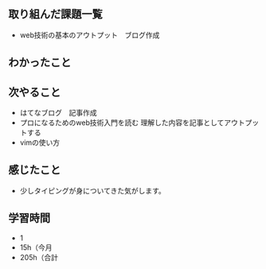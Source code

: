 ## 取り組んだ課題一覧
- web技術の基本のアウトプット　ブログ作成
## わかったこと

## 次やること
- はてなブログ　記事作成
- プロになるためのweb技術入門を読む
理解した内容を記事としてアウトプットする
- vimの使い方
## 感じたこと
- 少しタイピングが身についてきた気がします。
## 学習時間
- 1
- 15h（今月
- 205h（合計
